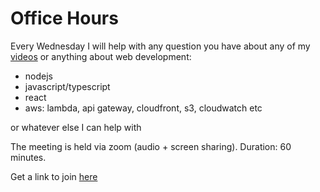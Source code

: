 # Office Hours

Every Wednesday I will help with any question you have about any of my [videos](https://www.youtube.com/bitesizeacademy) or anything about web development:

- nodejs
- javascript/typescript
- react
- aws: lambda, api gateway, cloudfront, s3, cloudwatch etc

or whatever else I can help with

The meeting is held via zoom (audio + screen sharing). Duration: 60 minutes.

Get a link to join [here](https://docs.google.com/forms/d/e/1FAIpQLSfivohj2NI_B-1Pii_w4otPiEBgIq78xZjOd3iprD1c9XYs5A/viewform)
